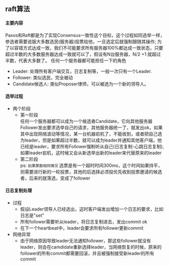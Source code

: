 raft算法
---
#### 主要内容
Paxos和Raft都是为了实现Consensus一致性这个目标，这个过程如同选举一样，参选者需要说服大多数选民(服务器)投票给他，一旦选定后就强制跟随其操作;
为了以容错方式达成一致，我们不可能要求所有服务器100%都达成一致状态，只要超过半数的大多数服务器达成一致就可以了，假设有N台服务器，N/2 +1 就超过半数，代表大多数了。
任何一个服务器都可能担任一下的角色   
* Leader: 处理所有客户端交互，日志复制等，一般一次只有一个Leader.  
* Follower: 类似选民，完全被动  
* Candidate候选人: 类似Proposer律师，可以被选为一个新的领导人。    
#### 选举过程
* 两个阶段  
    * 第一阶段  
任何一个服务器都可以成为一个候选者Candidate，它向其他服务器Follower发出要求选举自己的请求，其他服务器统一了，就发出ok，如果其中出现网络波动等情况，某一台机器宕机了，不能收到，或者把自己选为leader，但是如果超过半数，就可以成为leader并通知其他客户端，他已经是leader，要求所有Follower强制听从自己(日志复制-心跳日志复制),如果leader宕机，这时候又会从新选举出新的leader来代替原来的leader
    * 第二阶段  
ps: `如果票数相同情况` 
选票是有一个超时时间300ms，这个时间如果持平，则需要进行新的一轮投票，其他的后选择必须投优先收到投票邀请的候选者，后来的就落选，变成了follower

#### 日志复制处理
* 过程
    * 假设Leader领导人已经选出，这时客户端发出增加一个日志的要求，比如日志是"set"
    * 所有follower需要听从leader，将日志复制进去，发出commit ok
    * 在下一个heartbeat中，leader会要求所有follower更新commit
* 网络异常
    * 由于网络原因导致leader无法通知follower，那这些follower就没有leader，则会在camdidate重新选择leader，当网络恢复的时候，原来的follower的所有commit都需要回滚，并且被强制接受新leader的所有commit